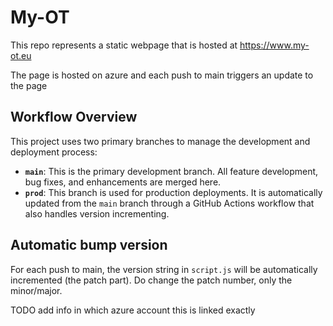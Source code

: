 # My-OT 
This repo represents a static webpage that is hosted at https://www.my-ot.eu

The page is hosted on azure and each push to main triggers an update to the page


## Workflow Overview

This project uses two primary branches to manage the development and deployment process:
- **`main`**: This is the primary development branch. All feature development, bug fixes, and enhancements are merged here.
- **`prod`**: This branch is used for production deployments. It is automatically updated from the `main` branch through a GitHub Actions workflow that also handles version incrementing.

## Automatic bump version 

For each push to main, the version string in `script.js` will be automatically incremented (the patch part). Do change the patch number, only the minor/major.

TODO add info in which azure account this is linked exactly